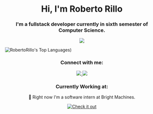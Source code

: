 
<h1 align="center">Hi, I'm Roberto Rillo</h1>

<h3 align="center">I'm a fullstack developer currently in sixth semester of Computer Science.</h3>


<p align="center">
    <img src="https://skillicons.dev/icons?i=python,cpp,javascript,html,css,react,angular,mysql,fastapi,nodejs,docker,kubernetes,selenium,linux" />
</p>


![RobertoRillo's Top Languages](https://github-readme-stats.vercel.app/api?username=RobertoRillo&theme=vue-dark&show_icons=true&hide_border=true&count_private=true))

<h3 align="center">Connect with me:</h3>

<p align="center">
    <a href="https://www.linkedin.com/in/roberto-rillo-344111291/">
        <img src="https://skillicons.dev/icons?i=linkedin" />
    </a>
    <a href="mailto:robertorillomx@gmail.com">
        <img src="https://skillicons.dev/icons?i=gmail" />
    </a>

</p>

<h3 align="center">Currently Working at:</h3>

<p align="center">🤖 Right now I'm a software intern at Bright Machines.</p>


<p align="center">
    <a href="https://www.brightmachines.com/">
        <img src="https://img.shields.io/badge/Repository-Check it out-blueviolet?style=for-the-badge" alt="Check it out" />
    </a>
</p>
<!--
**PaolaFelix/PaolaFelix** is a ✨ _special_ ✨ repository because its `README.md` (this file) appears on your GitHub profile.

Here are some ideas to get you started:

- 🔭 I’m currently working on ...
- 🌱 I’m currently learning ...
- 👯 I’m looking to collaborate on ...
- 🤔 I’m looking for help with ...
- 💬 Ask me about ...
- 📫 How to reach me: ...
- 😄 Pronouns: ...
- ⚡ Fun fact: ...
-->
